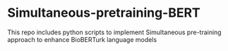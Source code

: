 # Simultaneous-pretraining-BERT
This repo includes  python scripts to implement Simultaneous pre-training approach to enhance BioBERTurk language models
